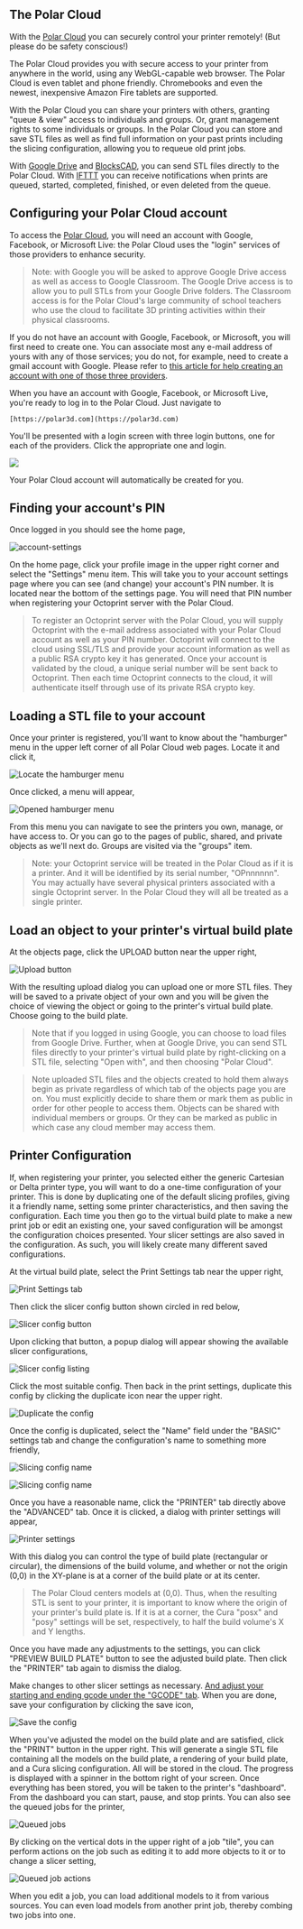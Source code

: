 ## The Polar Cloud

With the [Polar Cloud](https://polar3d.com) you can securely control your printer remotely!
(But please do be safety conscious!)

The Polar Cloud provides you with secure access to your printer from anywhere in the world, using any WebGL-capable web browser. The Polar Cloud is even tablet and phone friendly. Chromebooks and even the newest, inexpensive Amazon Fire tablets are supported.

With the Polar Cloud you can share your printers with others, granting "queue & view" access to individuals and groups. Or, grant management rights to some individuals or groups. In the Polar Cloud you can store and save STL files as well as find full information on your past prints including the slicing configuration, allowing you to requeue old print jobs.

With [Google Drive](https://drive.google.com) and [BlocksCAD](https://www.blockscad3d.com/editor), you can send STL files directly to the Polar Cloud. With [IFTTT](https://ifttt.com/polar3d) you can receive notifications when prints are queued, started, completed, finished, or even deleted from the queue.

## Configuring your Polar Cloud account

To access the [Polar Cloud](https://polar3d.com), you will need an account with Google, Facebook, or Microsoft Live: the Polar Cloud uses the "login" services of those providers to enhance security.

> Note: with Google you will be asked to approve Google Drive access as well as access to Google Classroom. The Google Drive access is to allow you to pull STLs from your Google Drive folders. The Classroom access is for the Polar Cloud's large community of school teachers who use the cloud to facilitate 3D printing activities within their physical classrooms.

If you do not have an account with Google, Facebook, or Microsoft, you will first need to create one. You can associate most any e-mail address of yours with any of those services; you do not, for example, need to create a gmail account with Google. Please refer to [this article for help creating an account with one of those three providers](https://polar3d.freshdesk.com/support/solutions/articles/9000108915-linking-your-current-email-address-to-a-google-microsoft-or-facebook-account).

When you have an account with Google, Facebook, or Microsoft Live, you're ready to log in to the Polar Cloud. Just
navigate to

    [https://polar3d.com](https://polar3d.com)

You'll be presented with a login screen with three login buttons, one for each of the providers. Click the appropriate one and login.

![](images/login.png)

Your Polar Cloud account will automatically be created for you.

## Finding your account's PIN

Once logged in you should see the home page,

![account-settings](images/account-settings.png)

On the home page, click your profile image in the upper right corner and select the "Settings" menu item. This will take you to your account settings page where you can see (and change) your account's PIN number. It is located near the bottom of the settings page. You will need that PIN number when registering your Octoprint server with the Polar Cloud.

> To register an Octoprint server with the Polar Cloud, you will supply Octoprint with the e-mail address associated with your Polar Cloud account as well as your PIN number. Octoprint will connect to the cloud using SSL/TLS and provide your account information as well as a public RSA crypto key it has generated. Once your account is validated by the cloud, a unique serial number will be sent back to Octoprint. Then each time Octoprint connects to the cloud, it will authenticate itself through use of its private RSA crypto key.

## Loading a STL file to your account

Once your printer is registered, you'll want to know about the "hamburger" menu in the upper left corner of all Polar Cloud web pages. Locate it and click it,

![Locate the hamburger menu](images/hamburger-menu-1.png)

Once clicked, a menu will appear,

![Opened hamburger menu](images/hamburger-menu-2.png)

From this menu you can navigate to see the printers you own, manage, or have access to. Or you can go to the pages of public, shared, and private objects as we'll next do. Groups are visited via the "groups" item.

> Note: your Octoprint service will be treated in the Polar Cloud as if it is a printer. And it will be identified by its serial number, "OPnnnnnn". You may actually have several physical printers associated with a single Octoprint server. In the Polar Cloud they will all be treated as a single printer.

## Load an object to your printer's virtual build plate

At the objects page, click the UPLOAD button near the upper right,

![Upload button](images/upload.png)

With the resulting upload dialog you can upload one or more STL files. They will be saved to a private object of your own and you will be given the choice of viewing the object or going to the printer's virtual build plate. Choose going to the build plate.

> Note that if you logged in using Google, you can choose to load files from Google Drive. Further, when at Google Drive, you can send STL files directly to your printer's virtual build plate by right-clicking on a STL file, selecting "Open with", and then choosing "Polar Cloud".

> Note uploaded STL files and the objects created to hold them always begin as private regardless of which tab of the objects page you are on. You must explicitly decide to share them or mark them as public in order for other people to access them. Objects can be shared with individual members or groups. Or they can be marked as public in which case any cloud member may access them.

## Printer Configuration

If, when registering your printer, you selected either the generic Cartesian or Delta printer type, you will want to do a one-time configuration of your printer. This is done by duplicating one of the default slicing profiles, giving it a friendly name, setting some printer characteristics, and then saving the configuration. Each time you then go to the virtual build plate to make a new print job or edit an existing one, your saved configuration will be amongst the configuration choices presented. Your slicer settings are also saved in the configuration. As such, you will likely create many different saved configurations.

At the virtual build plate, select the Print Settings tab near the upper right,

![Print Settings tab](images/build-plate.png)

Then click the slicer config button shown circled in red below,

![Slicer config button](images/slicer-config.png)

Upon clicking that button, a popup dialog will appear showing the available slicer configurations,

![Slicer config listing](images/slicer-configs.png)

Click the most suitable config. Then back in the print settings, duplicate this config by clicking the duplicate icon near the upper right.

![Duplicate the config](images/duplicate-slicing-config.png)

Once the config is duplicated, select the "Name" field under the "BASIC" settings tab and change the configuration's name to something more friendly,

![Slicing config name](images/slicing-config-name-1.png)

![Slicing config name](images/slicing-config-name-2.png)

Once you have a reasonable name, click the "PRINTER" tab directly above the "ADVANCED" tab. Once it is clicked, a dialog with printer settings will appear,

![Printer settings](images/machine-defs.png)

With this dialog you can control the type of build plate (rectangular or circular), the dimensions of the build volume, and whether or not the origin (0,0) in the XY-plane is at a corner of the build plate or at its center.

> The Polar Cloud centers models at (0,0). Thus, when the resulting STL is sent to your printer, it is important to know where the origin of your printer's build plate is. If it is at a corner, the Cura "posx" and "posy" settings will be set, respectively, to half the build volume's X and Y lengths.

Once you have made any adjustments to the settings, you can click "PREVIEW BUILD PLATE" button to see the adjusted build plate. Then click the "PRINTER" tab again to dismiss the dialog.

Make changes to other slicer settings as necessary. <u>And adjust your starting and ending gcode under the "GCODE" tab</u>. When you are done, save your configuration by clicking the save icon,

![Save the config](images/save-slicing-config.png)

When you've adjusted the model on the build plate and are satisfied, click the "PRINT" button in the upper right. This will generate a single STL file containing all the models on the build plate, a rendering of your build plate, and a Cura slicing configuration. All will be stored in the cloud. The progress is displayed with a spinner in the bottom right of your screen. Once everything has been stored, you will be taken to the printer's "dashboard". From the dashboard you can start, pause, and stop prints. You can also see the queued jobs for the printer,

![Queued jobs](images/queued-jobs.png)

By clicking on the vertical dots in the upper right of a job "tile", you can perform actions on the job such as editing it to add more objects to it or to change a slicer setting,

![Queued job actions](images/queued-job-options.png)

When you edit a job, you can load additional models to it from various sources. You can even load models from another print job, thereby combing two jobs into one.

